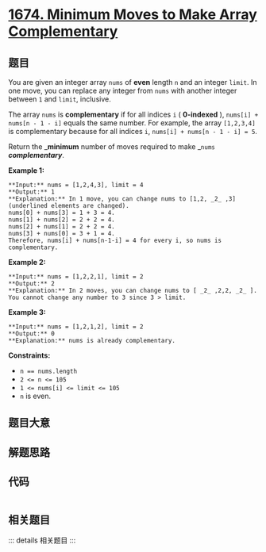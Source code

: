 # [1674. Minimum Moves to Make Array Complementary](https://leetcode.com/problems/minimum-moves-to-make-array-complementary)

## 题目

You are given an integer array `nums` of **even** length `n` and an integer
`limit`. In one move, you can replace any integer from `nums` with another
integer between `1` and `limit`, inclusive.

The array `nums` is **complementary** if for all indices `i` ( **0-indexed**
), `nums[i] + nums[n - 1 - i]` equals the same number. For example, the array
`[1,2,3,4]` is complementary because for all indices `i`, `nums[i] + nums[n -
1 - i] = 5`.

Return the _**minimum** number of moves required to make _`nums`
_**complementary**_.



**Example 1:**

    
    
    **Input:** nums = [1,2,4,3], limit = 4
    **Output:** 1
    **Explanation:** In 1 move, you can change nums to [1,2, _2_ ,3] (underlined elements are changed).
    nums[0] + nums[3] = 1 + 3 = 4.
    nums[1] + nums[2] = 2 + 2 = 4.
    nums[2] + nums[1] = 2 + 2 = 4.
    nums[3] + nums[0] = 3 + 1 = 4.
    Therefore, nums[i] + nums[n-1-i] = 4 for every i, so nums is complementary.
    

**Example 2:**

    
    
    **Input:** nums = [1,2,2,1], limit = 2
    **Output:** 2
    **Explanation:** In 2 moves, you can change nums to [ _2_ ,2,2, _2_ ]. You cannot change any number to 3 since 3 > limit.
    

**Example 3:**

    
    
    **Input:** nums = [1,2,1,2], limit = 2
    **Output:** 0
    **Explanation:** nums is already complementary.
    



**Constraints:**

  * `n == nums.length`
  * `2 <= n <= 105`
  * `1 <= nums[i] <= limit <= 105`
  * `n` is even.


## 题目大意

## 解题思路

## 代码

```javascript

```

## 相关题目

::: details 相关题目
:::
